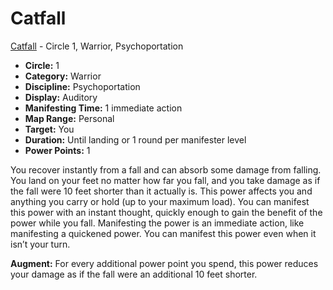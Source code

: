 # Catfall

[Catfall](/Psionics/C/Catfall.md) - Circle 1, Warrior, Psychoportation

- **Circle:** 1
- **Category:** Warrior
- **Discipline:** Psychoportation
- **Display:** Auditory
- **Manifesting Time:** 1 immediate action
- **Map Range:** Personal
- **Target:** You
- **Duration:** Until landing or 1 round per manifester level
- **Power Points:** 1

You recover instantly from a fall and can absorb some damage from falling. You land on your feet no matter how far you fall, and you take damage as if the fall were 10 feet shorter than it actually is. This power affects you and anything you carry or hold (up to your maximum load). You can manifest this power with an instant thought, quickly enough to gain the benefit of the power while you fall. Manifesting the power is an immediate action, like manifesting a quickened power. You can manifest this power even when it isn’t your turn.

**Augment:** For every additional power point you spend, this power reduces your damage as if the fall were an additional 10 feet shorter.
